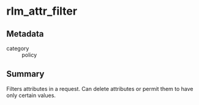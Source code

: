 # rlm_attr_filter
## Metadata
<dl>
  <dt>category</dt><dd>policy</dd>
</dl>

## Summary
Filters attributes in a request. Can delete attributes or permit them to have only certain values.
